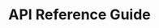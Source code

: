 ---
title: API Reference Guide
navigation.redirect: '/pdfrest-api-toolkit-cloud/api-reference-guide/'
---